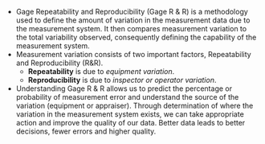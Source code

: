 - Gage Repeatability and Reproducibility (Gage R & R) is a methodology used to define the amount of variation in the measurement data due to the measurement system. It then compares measurement variation to the total variability observed, consequently defining the capability of the measurement system.
- Measurement variation consists of two important factors, Repeatability and Reproducibility (R&R).
	- **Repeatability** is due to *equipment variation*.
	- **Reproducibility** is due to *inspector or operator variation*.
- Understanding Gage R & R allows us to predict the percentage or probability of measurement error and understand the source of the variation (equipment or appraiser). Through determination of where the variation in the measurement system exists, we can take appropriate action and improve the quality of our data. Better data leads to better decisions, fewer errors and higher quality.